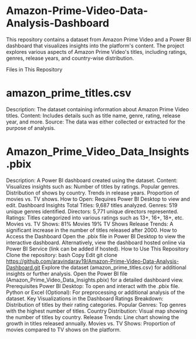 # Amazon-Prime-Video-Data-Analysis-Dashboard

This repository contains a dataset from Amazon Prime Video and a Power BI dashboard that visualizes insights into the platform's content. The project explores various aspects of Amazon Prime Video's titles, including ratings, genres, release years, and country-wise distribution.

Files in This Repository

# amazon_prime_titles.csv
Description: The dataset containing information about Amazon Prime Video titles.
Content: Includes details such as title name, genre, rating, release year, and more.
Source: The data was either collected or extracted for the purpose of analysis.


# Amazon_Prime_Video_Data_Insights.pbix
Description: A Power BI dashboard created using the dataset.
Content: Visualizes insights such as:
Number of titles by ratings.
Popular genres.
Distribution of shows by country.
Trends in release years.
Proportion of movies vs. TV shows.
How to Open: Requires Power BI Desktop to view and edit.
Dashboard Insights
Total Titles: 9,687 titles analyzed.
Genres: 519 unique genres identified.
Directors: 5,771 unique directors represented.
Ratings: Titles categorized into various ratings such as 13+, 16+, 18+, etc.
Movies vs. TV Shows:
81% Movies
19% TV Shows
Release Trends: A significant increase in the number of titles released after 2000.
How to Access the Dashboard
Open the .pbix file in Power BI Desktop to view the interactive dashboard.
Alternatively, view the dashboard hosted online via Power BI Service (link can be added if hosted).
How to Use This Repository
Clone the repository:
bash
Copy
Edit
git clone https://github.com/aravindarav19/Amazon-Prime-Video-Data-Analysis-Dashboard.git
Explore the dataset (amazon_prime_titles.csv) for additional insights or further analysis.
Open the Power BI file (Amazon_Prime_Video_Data_Insights.pbix) for a detailed dashboard view.
Prerequisites
Power BI Desktop: To open and interact with the .pbix file.
Python or Excel (Optional): For preprocessing or additional analysis of the dataset.
Key Visualizations in the Dashboard
Ratings Breakdown: Distribution of titles by their rating categories.
Popular Genres: Top genres with the highest number of titles.
Country Distribution: Visual map showing the number of titles by country.
Release Trends: Line chart showing the growth in titles released annually.
Movies vs. TV Shows: Proportion of movies compared to TV shows on the platform.
